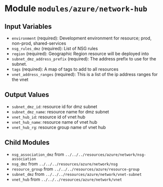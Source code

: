 
# Module `modules/azure/network-hub`

## Input Variables
* `environment` (required): Development environment for resource; prod, non-prod, shared-services
* `nsg_rules_dmz` (required): List of NSG rules
* `region` (required): Geographic Region resource will be deployed into
* `subnet_dmz_address_prefix` (required): The address prefix to use for the subnet.
* `tags` (required): A map of tags to add to all resources
* `vnet_address_ranges` (required): This is a list of the ip address ranges for the vnet

## Output Values
* `subnet_dmz_id`: resource id for dmz subnet
* `subnet_dmz_name`: resource name for dmz subnet
* `vnet_hub_id`: resource id of vnet hub
* `vnet_hub_name`: resource name of vnet hub
* `vnet_hub_rg`: resource group name of vnet hub

## Child Modules
* `nsg_association_dmz` from `../../../resources/azure/network/nsg-association`
* `nsg_dmz` from `../../../resources/azure/network/nsg`
* `resource_group` from `../../../resources/azure/resource-group`
* `subnet_dmz` from `../../../resources/azure/network/vnet-subnet`
* `vnet_hub` from `../../../resources/azure/network/vnet`

